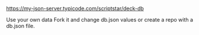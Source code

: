 https://my-json-server.typicode.com/scriptstar/deck-db

Use your own data
Fork it and change db.json values or create a repo with a db.json file.